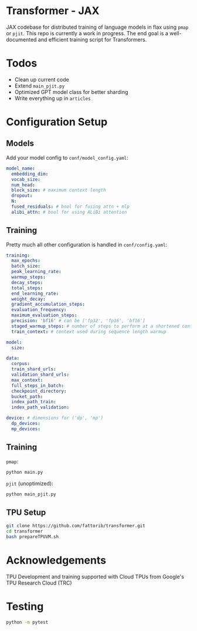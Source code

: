# Transformer - JAX

JAX codebase for distributed training of language models in flax using ```pmap``` or ```pjit```. This repo is currently a work in progress. The end goal is a well-documented and efficient training script for Transformers.

# Todos
- Clean up current code
- Extend ```main_pjit.py```
- Optimized GPT model class for better sharding 
- Write everything up in ```articles```

# Configuration Setup

## Models

Add your model config to ```conf/model_config.yaml```:

```yaml
model_name:
  embedding_dim: 
  vocab_size: 
  num_head: 
  block_size: # maximum context length 
  dropout: 
  N: 
  fused_residuals: # bool for fusing attn + mlp
  alibi_attn: # bool for using ALiBi attention 
```

## Training 
Pretty much all other configuration is handled in ```conf/config.yaml```:

```yaml
training:
  max_epochs: 
  batch_size: 
  peak_learning_rate: 
  warmup_steps: 
  decay_steps: 
  total_steps: 
  end_learning_rate: 
  weight_decay: 
  gradient_accumulation_steps: 
  evaluation_frequency: 
  maximum_evaluation_steps: 
  precision: 'bf16' # can be ['fp32', 'fp16', 'bf16']
  staged_warmup_steps: # number of steps to perform at a shortened context
  train_context: # context used during sequence length warmup

model:
  size: 

data:
  corpus: 
  train_shard_urls:
  validation_shard_urls: 
  max_context: 
  full_steps_in_batch: 
  checkpoint_directory: 
  bucket_path:
  index_path_train: 
  index_path_validation: 

device: # dimensions for ('dp', 'mp')
  dp_devices: 
  mp_devices: 
```


## Training 

```pmap```:

```bash 
python main.py
```

```pjit``` (unoptimized):

```bash 
python main_pjit.py 
```


## TPU Setup

```bash
git clone https://github.com/fattorib/transformer.git
cd transformer 
bash prepareTPUVM.sh
```

# Acknowledgements
TPU Development and training supported with Cloud TPUs from Google's TPU Research Cloud (TRC)


# Testing
```bash 
python -m pytest
```

